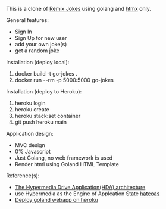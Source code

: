 This is a clone of [Remix Jokes](https://remix-jokes.lol/jokes) using golang and [htmx](https://htmx.org) only.

General features:

- Sign In 
- Sign Up for new user
- add your own joke(s)
- get a random joke

Installation (deploy local):

1. docker build -t go-jokes .
2. docker run --rm -p 5000:5000 go-jokes

Installation (deploy to Heroku):

1. heroku login 
2. heroku create
3. heroku stack:set container
4. git push heroku main


Application design:

- MVC design
- 0% Javascript
- Just Golang, no web framework is used
- Render html using Goland HTML Template

Reference(s):

- [The Hypermedia Drive Application(HDA) architecture](https://htmx.org/essays/hypermedia-driven-applications/)
- use Hypermedia as the Engine of Applcation State [hateoas](https://en.wikipedia.org/wiki/HATEOAS)
- [Deploy goland webapp on heroku](https://dzone.com/articles/deploying-a-simple-golang-webapp-on-heroku)
